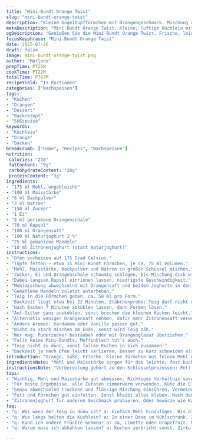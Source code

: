 ```yaml
---
title: "Mini-Bundt Orange Twist"
slug: "mini-bundt-orange-twist"
description: "Kleine Gugelhupfförmchen mit Orangengeschmack. Mischung aus Mehl und Maisstärke, Backpulver und Natron. Zucker und Ei mit Orangenschale schaumig aufgeschlagen. Rapsöl, Orangensaft, Joghurt dazu. 15 kleine Förmchen, etwa 50 ml mehr Teig pro Förmchen als Original. Backzeit variiert leicht. Alternativ mit Zitronenjoghurt und gemahlenen Mandeln. Abkühlzeit auf Gitter, formen vorsichtig lösen. 15 Portionen."
metaDescription: "Mini-Bundt Orange Twist. Kleine, luftige Küchlein mit intensivem Orangengeschmack. Ideal zum Kaffee oder einfach als Snack."
ogDescription: "Genießen Sie die Mini-Bundt Orange Twist. Frische, leichtere Küchlein mit Orangenaroma. Perfekt für jeden Anlass."
focusKeyphrase: "Mini-Bundt Orange Twist"
date: 2025-07-26
draft: false
image: mini-bundt-orange-twist.png
author: "Marlena"
prepTime: PT25M
cookTime: PT22M
totalTime: PT47M
recipeYield: "15 Portionen"
categories: ["Nachspeisen"]
tags:
- "Kuchen"
- "Orangen"
- "Dessert"
- "Backrezept"
- "Süßspeise"
keywords:
- "Küchlein"
- "Orange"
- "Backen"
breadcrumb: ["Home", "Recipes", "Nachspeisen"]
nutrition: 
 calories: "210"
 fatContent: "9g"
 carbohydrateContent: "28g"
 proteinContent: "3g"
ingredients:
- "175 ml Mehl, ungebleicht"
- "100 ml Maisstärke"
- "6 ml Backpulver"
- "3 ml Natron"
- "150 ml Zucker"
- "1 Ei"
- "5 ml geriebene Orangenschale"
- "70 ml Rapsöl"
- "100 ml Orangensaft"
- "100 ml Naturjoghurt 2 %"
- "25 ml gemahlene Mandeln"
- "10 ml Zitronenjoghurt (statt Naturjoghurt)"
instructions:
- "Ofen vorheizen auf 175 Grad Celsius."
- "Töpfe fetten – etwa 15 Mini-Bundt Förmchen, je ca. 75 ml Volumen."
- "Mehl, Maisstärke, Backpulver und Natron in großer Schüssel mischen."
- "Zucker, Ei und Orangenschale schaumig schlagen, bis Mischung dick wird und fast dreifach."
- "Dabei langsam Rapsöl einrinnen lassen, niedrigste Geschwindigkeit."
- "Mehlmischung abwechselnd mit Orangensaft und beiden Joghurts in den Eierschaum einrühren."
- "Gemahlene Mandeln zuletzt unterheben."
- "Teig in die Förmchen geben, ca. 50 ml pro Form."
- "Backzeit liegt etwa bei 22 Minuten, Stäbchenprobe: Teig darf nicht ankleben."
- "Nach Backen 7 Minuten abkühlen lassen, dann Formen lösen."
- "Auf Gitter ganz auskühlen, sonst brechen die kleinen Kuchen leicht."
- "Alternativ weniger Orangensaft nehmen, dafür mehr Zitronensaft verwenden."
- "Andere Aromen: Kardamom oder Vanille passen gut."
- "Nicht zu stark mischen am Ende, sonst wird Teig zäh."
- "Wer mag: Puderzucker bestäuben oder mit Orangenglasur überziehen."
- "Falls keine Mini-Bundts, Muffinblech tut’s auch."
- "Teig nicht zu dünn, sonst fallen Kuchen in sich zusammen."
- "Backzeit je nach Ofen leicht variieren, besser zu kurz schneiden als zu lang."
introduction: "Orange, Süße, Frische. Kleine Türmchen aus feinem Mehl und Maisstärke. Die zarte Säure vom Orangensaft trifft auf cremigen Joghurt. Nicht zu schwer, nicht zu leicht. Mandelpulver bringt Textur, die Haut der Orange Aroma. Ei schaumig aufgeschlagen mit Zucker, das gibt Volumen. Rapsöl statt Butter – leichter, neutral. Mix verschiedener Säuren in Luftballon aus Teig. Klein backen, das geht schnell durch, kleine Brocken zum Teilen. Ohne Nüsse und lactosearm möglich, wenn Mandeln weggelassen. Nicht zu sehr durchbacken. Locker, feucht. Dazu bisschen Geduld beim Abkühlen. Kein Firlefanz. Nur das Wesentliche. To go, zum Tee, einfach so."
ingredientsNote: "Mehl und Maisstärke sorgen für das leichte, fast kuchenähnliche Innenleben, nicht zu kompakt. Wichtig ist das Verhältnis, sonst wird Teig zu fest oder zu weich. Backpulver und Natron zusammen wirken besser als allein und regulieren die Säure vom Orangensaft und Joghurt. Zucker nicht zu stark reduzieren, sonst geht‘s beim Aufschlagen nicht richtig. Orangenschale frisch reiben, keine fertige Plörre – das Aroma ist dann intensiver. Rapsöl neutral, so bleibt Frucht vorne. Mandeln gemahlen bringen Biss, können ausgewählt werden je nach Geschmack und Allergien. Zitronenjoghurt als kleine Variation – etwas säuerlicher, gibt Spannung. Joghurt wichtig für die Feuchtigkeit im Teig, sonst trocken. Luftig schlagen, was Zeit kostet, aber lohnt. Kühlen nicht überspringen, Kuchen bröckeln sonst."
instructionsNote: "Vorbereitung gehört zu den Schlüsselprozessen: Fett und Mehl getrennt für Förmchen. Vorsichtig arbeiten beim Aufschlagen von Eiern und Zucker – langsam starten, um Volumen aufzubauen, dann Öl hinzugeben als dünnen Strahl. Zu schnelles oder grobes Rühren beim Mehl-Einschlagen vernichtet Luft, Ergebnis dann massiv. Abwechselnde Zugaben von trockener und flüssiger Mischung halten Balance zwischen Feuchte und Textur. Tonnenweise mixen vermeiden. Die Backzeit ist ein Richtwert, Ofen variiert stark. Stäbchenprobe immer machen. Berührungsempfindlichkeit beim Herauslösen, der Teig ist empfindlich. Auf Gitter legen, damit Luft zirkuliert und Boden nicht feucht wird. Nach Geschmack Glasur oder Puderzucker. Variation mit Gewürzen: Kardamom passt überraschend gut. Alternativ auch andere Zitrusfrüchte verwenden – Limette, Grapefruit. Abkühlzeit nicht drücken, Kuchen sonst matschig oder zerfallen."
tips:
- "Wichtig, Mehl und Maisstärke gut abmessen. Richtiges Verhältnis sorgt für lockeren Teig. Auch Backpulver und Natron zusammen mischen. Funktioniert besser als alleine."
- "Für beste Ergebnisse, alle Zutaten zimmerwarm verwenden. Kühe die Eier vorher rausnehmen. Joghurt und Säfte, dann ab in den Kühlschrank."
- "Genau abwechselnd trockene und flüssige Mischung einrühren. Vermeiden, alles auf einmal reinzuwerfen. Zu viel Rühren macht den Teig zäh. Luftigkeit wichtig."
- "Fett und Förmchen gut einfetten. Sonst bleibt alles kleben. Nach dem Backen, unbedingt den Kuchen abkühlen lassen. Brechen sonst leicht."
- "Zitronenjoghurt für anderen Geschmack probieren. Oder Gewürze wie Kardamom reinpacken. Jeder entscheidet, was schmeckt. Variationen bringen Abwechslung."
faq:
- "q: Was wenn der Teig zu dünn ist? a: Einfach Mehl hinzufügen. Bis die Konsistenz stimmt. Zu dick, dann bisschen Orangensaft nehmen. Prüfen, stäbchenprobe machen."
- "q: Wie lange halten die Küchlein? a: In einer Dose im Kühlschrank. 2-3 Tage frisch. Oder einfrieren. Wer mag, kann gefroren essen. Geschmack bleibt gleich."
- "q: Kann ich andere Früchte nehmen? a: Ja, Limette oder Grapefruit. Mischvariationen sind toll. Beim Geschmack, Experimentieren ist erlaubt. Das ergibt spannende Kombinationen."
- "q: Warum muss ich abkühlen lassen? a: Kuchen zerbricht sonst. Zirkulation ist wichtig. Gitter nutzen, um Feuchtigkeit zu vermeiden. Einfach mit Ruhe abwarten."

---
```

